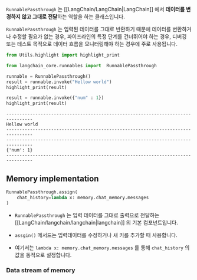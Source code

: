 `RunnablePassthrough` 는 [[LangChain/LangChain|LangChain]] 에서 **데이터를 변경하지 않고 그대로 전달**하는 역할을 하는 클래스입니다.

`RunnablePassthrough` 는 입력된 데이터를 그대로 반환하기 때문에 데이터를 변환하거나 수정할 필요가 없는 경우, 파이프라인의 특정 단계를 건너뛰어야 하는 경우, 디버깅 또는 테스트 목적으로 데이터 흐름을 모니터링해야 하는 경우에 주로 사용됩니다.

```python
from Utils.highlight import highlight_print

from langchain_core.runnables import  RunnablePassthrough

runnable = RunnablePassthrough()
result = runnable.invoke("Hellow world")
highlight_print(result)

result = runnable.invoke({"num" : 1})
highlight_print(result)
```

```
--------------------------------------------------------------------------------
Hellow world
--------------------------------------------------------------------------------
--------------------------------------------------------------------------------
{'num': 1}
--------------------------------------------------------------------------------
```



## Memory implementation

```python
RunnablePassthrough.assign(
    chat_history=lambda x: memory.chat_memory.messages
)
```

- `RunnablePassthrough`  는 입력 데이터를 그대로 출력으로 전달하는 [[LangChain/langchain/langchain|langchain]] 의 기본 컴포넌트입니다.

- `assgin()` 메서드는 입력데이터를 수정하거나 새 키를 추가할 때 사용합니다.
- 여기서는 `lambda x: memory.chat_memory.messages` 를 통해 `chat_history` 의 값을 동적으로 설정합니다.

### Data stream of memory

